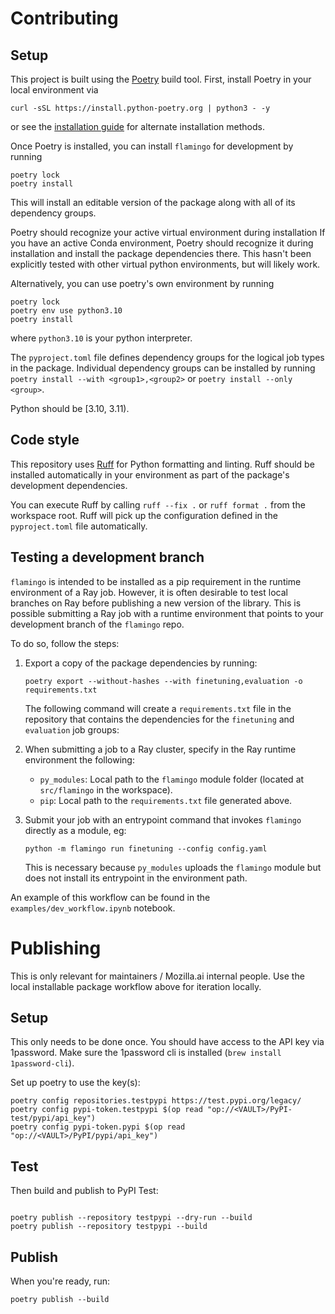 # Contributing

## Setup

This project is built using the [Poetry](https://python-poetry.org/docs/) build tool.
First, install Poetry in your local environment via
```
curl -sSL https://install.python-poetry.org | python3 - -y
```
or see the [installation guide](https://python-poetry.org/docs/#installation)
for alternate installation methods.

Once Poetry is installed, you can install `flamingo` for development by running
```
poetry lock
poetry install
```
This will install an editable version of the package along with all of its dependency groups.

Poetry should recognize your active virtual environment during installation
If you have an active Conda environment, Poetry should recognize it during installation
and install the package dependencies there.
This hasn't been explicitly tested with other virtual python environments, but will likely work.

Alternatively, you can use poetry's own environment by running
```
poetry lock
poetry env use python3.10
poetry install
```
where `python3.10` is your python interpreter.

The `pyproject.toml` file defines dependency groups for the logical job types in the package.
Individual dependency groups can be installed by running
`poetry install --with <group1>,<group2>` or `poetry install --only <group>`.

Python should be [3.10, 3.11).

## Code style

This repository uses [Ruff](https://docs.astral.sh/ruff/) for Python formatting and linting.
Ruff should be installed automatically in your environment as part of the package's
development dependencies.

You can execute Ruff by calling `ruff --fix .` or `ruff format .` from the workspace root.
Ruff will pick up the configuration defined in the `pyproject.toml` file automatically.

## Testing a development branch

`flamingo` is intended to be installed as a pip requirement in the runtime environment of a Ray job.
However, it is often desirable to test local branches on Ray before publishing a new version of the library.
This is possible submitting a Ray job with a runtime environment that points to your
development branch of the `flamingo` repo.

To do so, follow the steps:

1. Export a copy of the package dependencies by running:

    ```
    poetry export --without-hashes --with finetuning,evaluation -o requirements.txt
    ```

    The following command will create a `requirements.txt` file in the repository
    that contains the dependencies for the `finetuning` and `evaluation` job groups:

2. When submitting a job to a Ray cluster, specify in the Ray runtime environment the following:

    - `py_modules`: Local path to the `flamingo` module folder (located at `src/flamingo` in the workspace).
    - `pip`: Local path to the `requirements.txt` file generated above.

3. Submit your job with an entrypoint command that invokes `flamingo` directly as a module, eg:

    ```
    python -m flamingo run finetuning --config config.yaml
    ```

    This is necessary because `py_modules` uploads the `flamingo` module
    but does not install its entrypoint in the environment path.

An example of this workflow can be found in the `examples/dev_workflow.ipynb` notebook.


# Publishing

This is only relevant for maintainers / Mozilla.ai internal people.
Use the local installable package workflow above for iteration locally.

## Setup

This only needs to be done once.
You should have access to the API key via 1password. Make sure the 1password cli is installed (`brew install 1password-cli`).

Set up poetry to use the key(s):

```
poetry config repositories.testpypi https://test.pypi.org/legacy/
poetry config pypi-token.testpypi $(op read "op://<VAULT>/PyPI-test/pypi/api_key")
poetry config pypi-token.pypi $(op read "op://<VAULT>/PyPI/pypi/api_key")
```

## Test 

Then build and publish to PyPI Test:

```

poetry publish --repository testpypi --dry-run --build
poetry publish --repository testpypi --build
```

## Publish

When you're ready, run:

```
poetry publish --build
```
